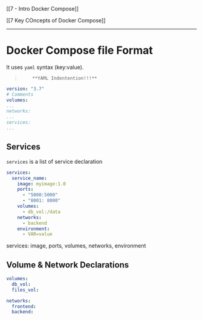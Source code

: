 [[7 - Intro Docker Compose]]


[[7 Key COncepts of Docker Compose]]



---
# Docker Compose file Format
It uses `yaml` syntax (key:value).
>         **YAML Indentention!!!**

```yml
version: "3.7"
# Comments
volumes:
...
networks:
...
services:
...

```


## Services
`services` is a list of service declaration
```yml
services:
  service_name:
    image: myimage:1.0
    ports:
      - "5000:5000"
      - "8001: 8000"
    volumes:
      - db_vol:/data
    networks:
      - backend
    environment:
      - VAR=value
```

services: image, ports, volumes, networks, environment


## Volume & Network Declarations
```yml
volumes:
  db_vol:
  files_vol:

networks:
  frontend:
  backend:
```



